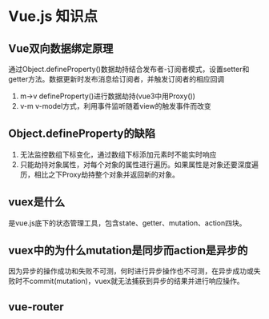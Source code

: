 # Vue.js 知识点


## Vue双向数据绑定原理

通过Object.defineProperty()数据劫持结合发布者-订阅者模式，设置setter和getter方法。数据更新时发布消息给订阅者，并触发订阅者的相应回调

1.  m->v defineProperty()进行数据劫持(vue3中用Proxy())
2.  v-m v-model方式，利用事件监听随着view的触发事件而改变

## Object.defineProperty的缺陷

1.  无法监控数组下标变化，通过数组下标添加元素时不能实时响应
2.  只能劫持对象属性，对每个对象的属性进行遍历。如果属性是对象还要深度遍历，相比之下Proxy劫持整个对象并返回新的对象。

## vuex是什么

是vue.js底下的状态管理工具，包含state、getter、mutation、action四块。

## vuex中的为什么mutation是同步而action是异步的

因为异步的操作成功和失败不可测，何时进行异步操作也不可测，在异步成功或失败时不commit(mutation)，vuex就无法捕获到异步的结果并进行响应操作。


## vue-router

